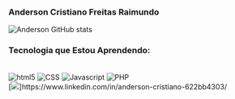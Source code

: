 ### Anderson Cristiano Freitas Raimundo

<!-- [![Gmail](https://img.shields.io/badge/Gmail-D14836?style=for-the-badge&logo=gmail&logoColor=white)](link do seu blog)
[![instagran](https://img.shields.io/badge/Instagram-E4405F?style=for-the-badge&logo=instagram&logoColor=white)](Link para seu instagran) -->

<!-- https://dev.to/envoy_/150-badges-for-github-pnk#contact (link dos icones-->

![Anderson GitHub stats](https://github-readme-stats.vercel.app/api?username=AndersonCRFR&show_icons=true&theme=dracula)<br>
<!--![Anderson Top Langs](https://github-readme-stats.vercel.app/api/top-langs/?username=AndersonCRFR&layout=donut)-->

### Tecnologia que Estou Aprendendo:

<div style= "display: inline_block"><br>
    <img align="center" alt="html5" src="https://img.shields.io/badge/HTML-239120?style=for-the-badge&logo=html5&logoColor=white" />
    <img align="center" alt="CSS" src="https://img.shields.io/badge/CSS-239120?&style=for-the-badge&logo=css3&logoColor=white" />
    <img align="center" alt="Javascript" src="https://img.shields.io/badge/JavaScript-F7DF1E?style=for-the-badge&logo=javascript&logoColor=black" />
    <img align="center" alt="PHP" src="https://img.shields.io/badge/PHP-777BB4?style=for-the-badge&logo=php&logoColor=white" />

</div>

<div>
    [<img src="https://img.shields.io/badge/LinkedIn-0077B5?style=for-the-badge&logo=linkedin&logoColor=white">]https://www.linkedin.com/in/anderson-cristiano-622bb4303/
</div>

<!--![Snake animation](https://github.com/seu-usuário-aqui/AndersonCRFR/blob/output/github-contribution-grid-snake.svg)-->




